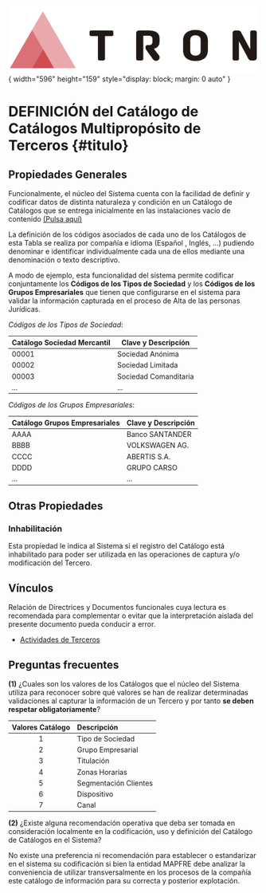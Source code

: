 ![Imagen LOGO](./00-Imagen/logo-TRON.png){ width="596" height="159" style="display: block; margin: 0 auto" }

# DEFINICIÓN del Catálogo de Catálogos Multipropósito de Terceros {#titulo}

## Propiedades Generales

Funcionalmente, el núcleo del Sistema cuenta con la facilidad de definir y codificar datos de distinta naturaleza y condición en un Catálogo de Catálogos que se entrega inicialmente en las instalaciones vacío de contenido [(Pulsa aquí)](./DEFINICION-de-Catalogo-Multiproposito-de-Terceros.md#preguntas-frecuentes)

La definición de los códigos asociados de cada uno de los Catálogos de esta Tabla se realiza por compañía e idioma (Español , Inglés, ...) pudiendo denominar e identificar individualmente cada una de ellos mediante una denominación o texto descriptivo.

A modo de ejemplo, esta funcionalidad del sistema permite codificar conjuntamente los **Códigos de los Tipos de Sociedad** y los **Códigos de los Grupos Empresariales** que tienen que configurarse en el sistema para validar la información capturada en el proceso de Alta de las personas Jurídicas.

*Códigos de los Tipos de Sociedad*:

| Catálogo Sociedad Mercantil | Clave y Descripción         |
| -----------                 | -----------                 |
| 00001                       | Sociedad Anónima            | 
| 00002                       | Sociedad Limitada           |
| 00003                       | Sociedad Comanditaria       |
| ...                         | ...                         |

*Códigos de los Grupos Empresariales*:

| Catálogo Grupos Empresariales | Clave y Descripción       |
| -----------                   | -----------               |
| AAAA                          | Banco SANTANDER           | 
| BBBB                          | VOLKSWAGEN AG.            |
| CCCC                          | ABERTIS S.A.              |
| DDDD                          | GRUPO CARSO               |
| ...                           | ...                       |

## Otras Propiedades

### **Inhabilitación**

Esta propiedad le indica al Sistema si el registro del Catálogo está inhabilitado para poder ser utilizada en las operaciones de captura y/o modificación del Tercero.

## Vínculos

Relación de Directrices y Documentos funcionales cuya lectura es recomendada para complementar o evitar que la interpretación aislada del presente documento pueda conducir a error.

- [Actividades de Terceros](./DEFINICION-de-Actividad.md#titulo)

## Preguntas frecuentes 

**(1)** ¿Cuales son los valores de los Catálogos que el núcleo del Sistema utiliza para reconocer sobre qué valores se han de realizar determinadas validaciones al capturar la información de un Tercero y por tanto **se deben respetar obligatoriamente**?

| Valores Catálogo | Descripción           |
| :-----------:    | :-----------          |
| 1                | Tipo de Sociedad      | 
| 2                | Grupo Empresarial     |
| 3                | Titulación            |
| 4                | Zonas Horarias        | 
| 5                | Segmentación Clientes |
| 6                | Dispositivo           |
| 7                | Canal                 | 

**(2)** ¿Existe alguna recomendación operativa que deba ser tomada en consideración localmente en la codificación, uso y definición del Catálogo de Catálogos en el Sistema?

No existe una preferencia ni recomendación para establecer o estandarizar en el sistema su codificación si bien la entidad MAPFRE debe analizar la conveniencia de utilizar transversalmente en los procesos de la compañía este catálogo de información para su correcta y posterior explotación.

[Tabla TRON: DF_THP_NWT_XX_CGT]:<>